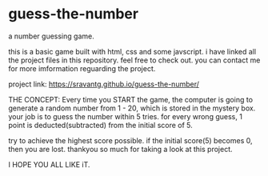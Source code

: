 # guess-the-number

a number guessing game.

this is a basic game built with html, css and some javscript.
i have linked all the project files in this repository. feel free to check out.
you can contact me for more imformation reguarding the project.

project link: https://sravantg.github.io/guess-the-number/

THE CONCEPT: 
Every time you START the game, the computer is going to generate a random number from 1 - 20, which is stored in the mystery box.
your job is to guess the number within 5 tries. for every wrong guess, 1 point is deducted(subtracted) from the initial score of 5.

try to achieve the highest score possible. if the initial score(5) becomes 0, then you are lost. 
thankyou so much for taking a look at this project.

I HOPE YOU ALL LIKE iT.
